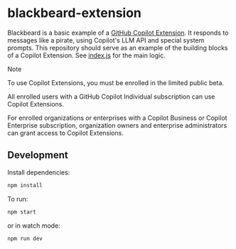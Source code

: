 # blackbeard-extension

Blackbeard is a basic example of a [GitHub Copilot Extension](https://docs.github.com/en/copilot/using-github-copilot/using-extensions-to-integrate-external-tools-with-copilot-chat). It responds to messages like a pirate, using Copilot's LLM API and special system prompts. This repository should serve as an example of the building blocks of a Copilot Extension. See [index.js](/index.js) for the main logic.

> [!NOTE]
> To use Copilot Extensions, you must be enrolled in the limited public beta.
> 
> All enrolled users with a GitHub Copilot Individual subscription can use Copilot Extensions.
> 
> For enrolled organizations or enterprises with a Copilot Business or Copilot Enterprise subscription, organization owners and enterprise administrators can grant access to Copilot Extensions.

## Development

Install dependencies:

```bash
npm install
```

To run:

```bash
npm start
```

or in watch mode:

```bash
npm run dev
```
